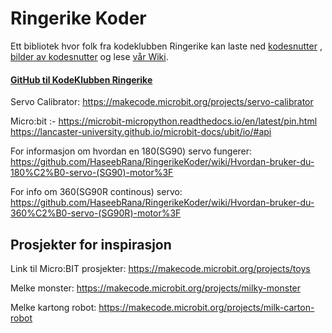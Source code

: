 # Ringerike Koder
Ett bibliotek hvor folk fra kodeklubben Ringerike kan laste ned 
[kodesnutter](https://github.com/HaseebRana/RingerikeKoder/tree/master/kodesnutter)
, [bilder av kodesnutter](https://github.com/HaseebRana/RingerikeKoder/tree/master/bilder)
og lese [vår Wiki](https://github.com/HaseebRana/RingerikeKoder/wiki).

#### [GitHub til KodeKlubben Ringerike](https://github.com/kkringerike)



Servo Calibrator: https://makecode.microbit.org/projects/servo-calibrator


Micro:bit :- https://microbit-micropython.readthedocs.io/en/latest/pin.html
https://lancaster-university.github.io/microbit-docs/ubit/io/#api


For informasjon om hvordan en 180(SG90) servo fungerer: https://github.com/HaseebRana/RingerikeKoder/wiki/Hvordan-bruker-du-180%C2%B0-servo-(SG90)-motor%3F

For info om 360(SG90R continous) servo: https://github.com/HaseebRana/RingerikeKoder/wiki/Hvordan-bruker-du-360%C2%B0-servo-(SG90R)-motor%3F



## Prosjekter for inspirasjon
Link til Micro:BIT prosjekter: https://makecode.microbit.org/projects/toys

Melke monster: https://makecode.microbit.org/projects/milky-monster

Melke kartong robot: https://makecode.microbit.org/projects/milk-carton-robot
